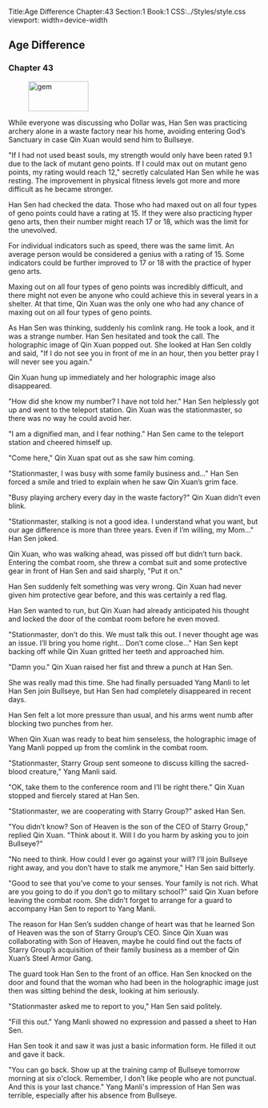 Title:Age Difference 
Chapter:43 
Section:1 
Book:1 
CSS:../Styles/style.css 
viewport: width=device-width
  
## Age Difference
### Chapter 43
  
<figure>
	<img src="../Images/gem.gif" alt="gem" id="gem" width="120" height="60" />
</figure>
  

  
While everyone was discussing who Dollar was, Han Sen was practicing archery alone in a waste factory near his home, avoiding entering God’s Sanctuary in case Qin Xuan would send him to Bullseye.

"If I had not used beast souls, my strength would only have been rated 9.1 due to the lack of mutant geno points. If I could max out on mutant geno points, my rating would reach 12," secretly calculated Han Sen while he was resting. The improvement in physical fitness levels got more and more difficult as he became stronger.

Han Sen had checked the data. Those who had maxed out on all four types of geno points could have a rating at 15. If they were also practicing hyper geno arts, then their number might reach 17 or 18, which was the limit for the unevolved.

For individual indicators such as speed, there was the same limit. An average person would be considered a genius with a rating of 15. Some indicators could be further improved to 17 or 18 with the practice of hyper geno arts.

Maxing out on all four types of geno points was incredibly difficult, and there might not even be anyone who could achieve this in several years in a shelter. At that time, Qin Xuan was the only one who had any chance of maxing out on all four types of geno points.

As Han Sen was thinking, suddenly his comlink rang. He took a look, and it was a strange number. Han Sen hesitated and took the call. The holographic image of Qin Xuan popped out. She looked at Han Sen coldly and said, "If I do not see you in front of me in an hour, then you better pray I will never see you again."

Qin Xuan hung up immediately and her holographic image also disappeared.

"How did she know my number? I have not told her." Han Sen helplessly got up and went to the teleport station. Qin Xuan was the stationmaster, so there was no way he could avoid her.

"I am a dignified man, and I fear nothing." Han Sen came to the teleport station and cheered himself up.

"Come here," Qin Xuan spat out as she saw him coming.

"Stationmaster, I was busy with some family business and..." Han Sen forced a smile and tried to explain when he saw Qin Xuan’s grim face.

"Busy playing archery every day in the waste factory?" Qin Xuan didn’t even blink.

"Stationmaster, stalking is not a good idea. I understand what you want, but our age difference is more than three years. Even if I’m willing, my Mom…" Han Sen joked.

Qin Xuan, who was walking ahead, was pissed off but didn’t turn back. Entering the combat room, she threw a combat suit and some protective gear in front of Han Sen and said sharply, "Put it on."

Han Sen suddenly felt something was very wrong. Qin Xuan had never given him protective gear before, and this was certainly a red flag.

Han Sen wanted to run, but Qin Xuan had already anticipated his thought and locked the door of the combat room before he even moved.

"Stationmaster, don’t do this. We must talk this out. I never thought age was an issue. I’ll bring you home right... Don’t come close..." Han Sen kept backing off while Qin Xuan gritted her teeth and approached him.

"Damn you." Qin Xuan raised her fist and threw a punch at Han Sen.

She was really mad this time. She had finally persuaded Yang Manli to let Han Sen join Bullseye, but Han Sen had completely disappeared in recent days.

Han Sen felt a lot more pressure than usual, and his arms went numb after blocking two punches from her.

When Qin Xuan was ready to beat him senseless, the holographic image of Yang Manli popped up from the comlink in the combat room.

"Stationmaster, Starry Group sent someone to discuss killing the sacred-blood creature," Yang Manli said.

"OK, take them to the conference room and I’ll be right there." Qin Xuan stopped and fiercely stared at Han Sen.

"Stationmaster, we are cooperating with Starry Group?" asked Han Sen.

"You didn’t know? Son of Heaven is the son of the CEO of Starry Group," replied Qin Xuan. "Think about it. Will I do you harm by asking you to join Bullseye?"

"No need to think. How could I ever go against your will? I’ll join Bullseye right away, and you don’t have to stalk me anymore," Han Sen said bitterly.

"Good to see that you’ve come to your senses. Your family is not rich. What are you going to do if you don’t go to military school?" said Qin Xuan before leaving the combat room. She didn’t forget to arrange for a guard to accompany Han Sen to report to Yang Manli.

The reason for Han Sen’s sudden change of heart was that he learned Son of Heaven was the son of Starry Group’s CEO. Since Qin Xuan was collaborating with Son of Heaven, maybe he could find out the facts of Starry Group’s acquisition of their family business as a member of Qin Xuan’s Steel Armor Gang.

The guard took Han Sen to the front of an office. Han Sen knocked on the door and found that the woman who had been in the holographic image just then was sitting behind the desk, looking at him seriously.

"Stationmaster asked me to report to you," Han Sen said politely.

"Fill this out." Yang Manli showed no expression and passed a sheet to Han Sen.

Han Sen took it and saw it was just a basic information form. He filled it out and gave it back.

"You can go back. Show up at the training camp of Bullseye tomorrow morning at six o'clock. Remember, I don’t like people who are not punctual. And this is your last chance." Yang Manli's impression of Han Sen was terrible, especially after his absence from Bullseye.